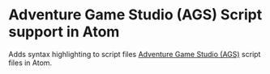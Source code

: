 # Adventure Game Studio (AGS) Script support in Atom

Adds syntax highlighting to script files [Adventure Game Studio (AGS)](http://adventuregamestudio.co.uk) script files in Atom.
